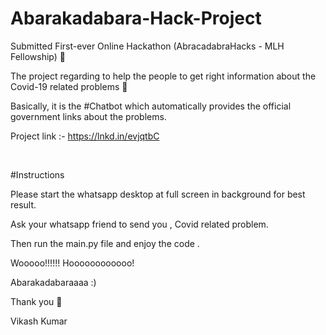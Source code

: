# Abarakadabara-Hack-Project


Submitted First-ever Online Hackathon (AbracadabraHacks - MLH Fellowship) 🙌

The project regarding to help the people to get right information about the Covid-19 related problems 🎯

Basically, it is the #Chatbot which automatically provides the official government links about the problems.

Project link :- https://lnkd.in/evjqtbC

<br>



#Instructions

Please start the whatsapp desktop at full screen in background for best result.

Ask your whatsapp friend to send you , Covid related problem.

Then run the main.py file and enjoy the code .

Wooooo!!!!!!  Hoooooooooooo!

Abarakadabaraaaa  :)

Thank you 🤩

Vikash Kumar

